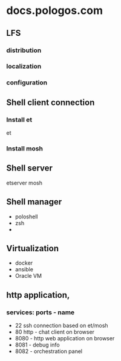 # docs.pologos.com


## LFS

### distribution


### localization


### configuration


## Shell client connection

### Install et
et


### Install mosh 



## Shell server

etserver
mosh



## Shell manager

+ poloshell
+ zsh
+ 

## Virtualization

+ docker
+ ansible
+ Oracle VM


## http application, 

### services: ports - name

+ 22 ssh connection based on et/mosh
+ 80 http - chat client on browser
+ 8080 - http web application on browser
+ 8081 - debug info
+ 8082 - orchestration panel
